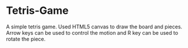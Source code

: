 # Tetris-Game

A simple tetris game. Used HTML5 canvas to draw the board and pieces. Arrow keys can be used to control the motion and R key can be used to rotate the piece.
